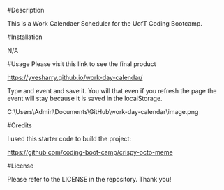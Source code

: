#Description

This is a Work Calendaer Scheduler for the UofT Coding Bootcamp.

#Installation

N/A

#Usage
 Please visit this link to see the final product

 https://yvesharry.github.io/work-day-calendar/

 Type and event and save it. You will that even if you refresh the page the event will stay because it is saved in the localStorage.

C:\Users\Admin\Documents\GitHub\work-day-calendar\image.png

#Credits

I used this starter code to build the project:

https://github.com/coding-boot-camp/crispy-octo-meme

#License

Please refer to the LICENSE in the repository. Thank you!